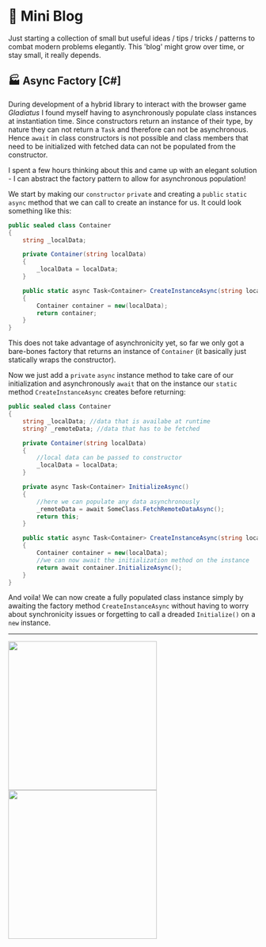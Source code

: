 # 📝 Mini Blog

Just starting a collection of small but useful ideas / tips / tricks / patterns to combat modern problems elegantly. This 'blog' might grow over time, or stay small, it really depends.

## 🏭 Async Factory [C#]

During development of a hybrid library to interact with the browser game *Gladiatus* I found myself having to asynchronously populate class instances at instantiation time. Since constructors return an instance of their type, by nature they can not return a `Task` and therefore can not be asynchronous. Hence `await` in class constructors is not possible and class members that need to be initialized with fetched data can not be populated from the constructor.

I spent a few hours thinking about this and came up with an elegant solution - I can abstract the factory pattern to allow for asynchronous population!

We start by making our `constructor` `private` and creating a `public` `static` `async` method that we can call to create an instance for us. It could look something like this:

```C#
public sealed class Container
{
    string _localData;

    private Container(string localData)
    {
        _localData = localData;
    }

    public static async Task<Container> CreateInstanceAsync(string localData)
    {
        Container container = new(localData);
        return container;
    }
}
```

This does not take advantage of asynchronicity yet, so far we only got a bare-bones factory that returns an instance of `Container` (it basically just statically wraps the constructor).

Now we just add a `private` `async` instance method to take care of our initialization and asynchronously `await` that on the instance our `static` method `CreateInstanceAsync` creates before returning:

```C#
public sealed class Container
{
    string _localData; //data that is availabe at runtime
    string? _remoteData; //data that has to be fetched

    private Container(string localData)
    {
        //local data can be passed to constructor
        _localData = localData;
    }

    private async Task<Container> InitializeAsync()
    {
        //here we can populate any data asynchronously
        _remoteData = await SomeClass.FetchRemoteDataAsync();
        return this;
    }

    public static async Task<Container> CreateInstanceAsync(string localData)
    {
        Container container = new(localData);
        //we can now await the initialization method on the instance
        return await container.InitializeAsync();
    }
}
```

And voila! We can now create a fully populated class instance simply by awaiting the factory method `CreateInstanceAsync` without having to worry about synchronicity issues or forgetting to call a dreaded `Initialize()` on a `new` instance.
____________________

<a align="left" href="https://github.com/0tii">
<img width="300" src="https://github-readme-stats.vercel.app/api?username=0tii&show_icons=true&theme=tokyonight" />
</a>
<a align="right" href="https://github.com/0tii">
  <img width="300" src="https://github-readme-stats.vercel.app/api/top-langs/?username=0tii&layout=compact" />
</a>
